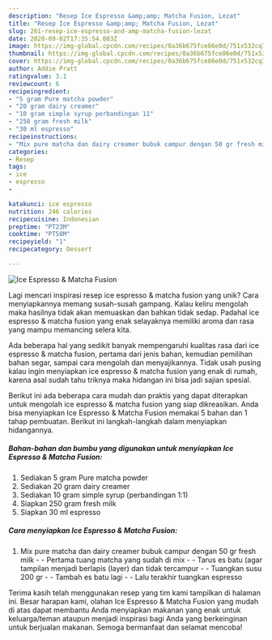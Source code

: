 ```yaml
---
description: "Resep Ice Espresso &amp;amp; Matcha Fusion, Lezat"
title: "Resep Ice Espresso &amp;amp; Matcha Fusion, Lezat"
slug: 261-resep-ice-espresso-and-amp-matcha-fusion-lezat
date: 2020-09-02T17:35:54.083Z
image: https://img-global.cpcdn.com/recipes/0a36b675fce86e0d/751x532cq70/ice-espresso-matcha-fusion-foto-resep-utama.jpg
thumbnail: https://img-global.cpcdn.com/recipes/0a36b675fce86e0d/751x532cq70/ice-espresso-matcha-fusion-foto-resep-utama.jpg
cover: https://img-global.cpcdn.com/recipes/0a36b675fce86e0d/751x532cq70/ice-espresso-matcha-fusion-foto-resep-utama.jpg
author: Addie Pratt
ratingvalue: 3.1
reviewcount: 6
recipeingredient:
- "5 gram Pure matcha powder"
- "20 gram dairy creamer"
- "10 gram simple syrup perbandingan 11"
- "250 gram fresh milk"
- "30 ml espresso"
recipeinstructions:
- "Mix pure matcha dan dairy creamer bubuk campur dengan 50 gr fresh milk  Pertama tuang matcha yang sudah di mix  Tarus es batu (agar tampilan menjadi berlapis (layer) dan tidak tercampur  Tuangkan susu 200 gr  Tambah es batu lagi  Lalu terakhir tuangkan espresso"
categories:
- Resep
tags:
- ice
- espresso
- 

katakunci: ice espresso  
nutrition: 246 calories
recipecuisine: Indonesian
preptime: "PT23M"
cooktime: "PT58M"
recipeyield: "1"
recipecategory: Dessert

---
```



![Ice Espresso &amp; Matcha Fusion](https://img-global.cpcdn.com/recipes/0a36b675fce86e0d/751x532cq70/ice-espresso-matcha-fusion-foto-resep-utama.jpg)

Lagi mencari inspirasi resep ice espresso &amp; matcha fusion yang unik? Cara menyiapkannya memang susah-susah gampang. Kalau keliru mengolah maka hasilnya tidak akan memuaskan dan bahkan tidak sedap. Padahal ice espresso &amp; matcha fusion yang enak selayaknya memiliki aroma dan rasa yang mampu memancing selera kita.

Ada beberapa hal yang sedikit banyak mempengaruhi kualitas rasa dari ice espresso &amp; matcha fusion, pertama dari jenis bahan, kemudian pemilihan bahan segar, sampai cara mengolah dan menyajikannya. Tidak usah pusing kalau ingin menyiapkan ice espresso &amp; matcha fusion yang enak di rumah, karena asal sudah tahu triknya maka hidangan ini bisa jadi sajian spesial.




Berikut ini ada beberapa cara mudah dan praktis yang dapat diterapkan untuk mengolah ice espresso &amp; matcha fusion yang siap dikreasikan. Anda bisa menyiapkan Ice Espresso &amp; Matcha Fusion memakai 5 bahan dan 1 tahap pembuatan. Berikut ini langkah-langkah dalam menyiapkan hidangannya.

<!--inarticleads1-->

##### Bahan-bahan dan bumbu yang digunakan untuk menyiapkan Ice Espresso &amp; Matcha Fusion:

1. Sediakan 5 gram Pure matcha powder
1. Sediakan 20 gram dairy creamer
1. Sediakan 10 gram simple syrup (perbandingan 1:1)
1. Siapkan 250 gram fresh milk
1. Siapkan 30 ml espresso




<!--inarticleads2-->

##### Cara menyiapkan Ice Espresso &amp; Matcha Fusion:

1. Mix pure matcha dan dairy creamer bubuk campur dengan 50 gr fresh milk -  - Pertama tuang matcha yang sudah di mix -  - Tarus es batu (agar tampilan menjadi berlapis (layer) dan tidak tercampur -  - Tuangkan susu 200 gr -  - Tambah es batu lagi -  - Lalu terakhir tuangkan espresso




Terima kasih telah menggunakan resep yang tim kami tampilkan di halaman ini. Besar harapan kami, olahan Ice Espresso &amp; Matcha Fusion yang mudah di atas dapat membantu Anda menyiapkan makanan yang enak untuk keluarga/teman ataupun menjadi inspirasi bagi Anda yang berkeinginan untuk berjualan makanan. Semoga bermanfaat dan selamat mencoba!
